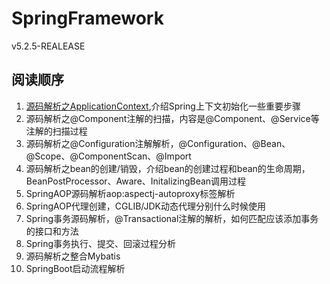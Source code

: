 # SpringFramework

v5.2.5-REALEASE

## 阅读顺序

1. [源码解析之ApplicationContext](源码解析之ApplicationContext.md),介绍Spring上下文初始化一些重要步骤
2. 源码解析之@Component注解的扫描，内容是@Component、@Service等注解的扫描过程
3. 源码解析之@Configuration注解解析，@Configuration、@Bean、@Scope、@ComponentScan、@Import
4. 源码解析之bean的创建/销毁，介绍bean的创建过程和bean的生命周期，BeanPostProcessor、Aware、InitalizingBean调用过程
5. SpringAOP源码解析aop:aspectj-autoproxy标签解析
6. SpringAOP代理创建，CGLIB/JDK动态代理分别什么时候使用
7. Spring事务源码解析，@Transactional注解的解析，如何匹配应该添加事务的接口和方法
8. Spring事务执行、提交、回滚过程分析
9. 源码解析之整合Mybatis
10. SpringBoot启动流程解析
